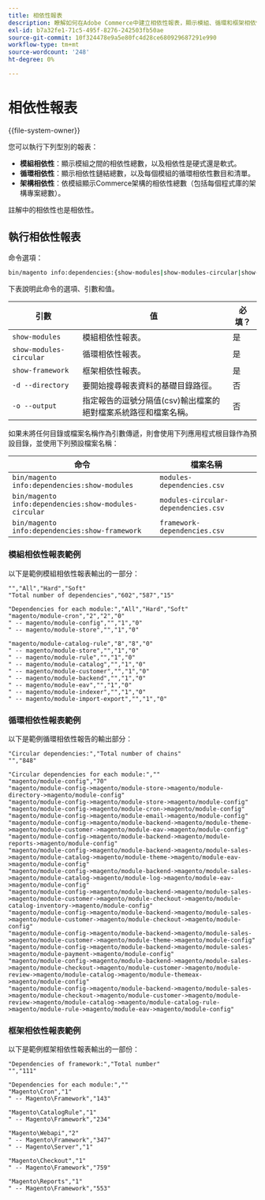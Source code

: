 ```yaml
---
title: 相依性報表
description: 瞭解如何在Adobe Commerce中建立相依性報表，顯示模組、循環和框架相依性。 探索分析和報告工具。
exl-id: b7a32fe1-71c5-495f-8276-242503fb50ae
source-git-commit: 10f324478e9a5e80fc4d28ce680929687291e990
workflow-type: tm+mt
source-wordcount: '248'
ht-degree: 0%

---
```


# 相依性報表

{{file-system-owner}}

您可以執行下列型別的報表：

- **模組相依性**：顯示模組之間的相依性總數，以及相依性是硬式還是軟式。
- **循環相依性**：顯示相依性鏈結總數，以及每個模組的循環相依性數目和清單。
- **架構相依性**：依模組顯示Commerce架構的相依性總數（包括每個程式庫的架構專案總數）。

註解中的相依性也是相依性。

## 執行相依性報表

命令選項：

```bash
bin/magento info:dependencies:{show-modules|show-modules-circular|show-framework} [-d|--directory="<path>"] [-o|--output="<path and filename"]
```

下表說明此命令的選項、引數和值。

| 引數 | 值 | 必填？ |
| ----------------------- | -------------------------------------------------------------------------------------------------------------------- | --------- |
| `show-modules` | 模組相依性報表。 | 是 |
| `show-modules-circular` | 循環相依性報表。 | 是 |
| `show-framework` | 框架相依性報表。 | 是 |
| `-d --directory` | 要開始搜尋報表資料的基礎目錄路徑。 | 否 |
| `-o --output` | 指定報告的逗號分隔值(csv)輸出檔案的絕對檔案系統路徑和檔案名稱。 | 否 |

如果未將任何目錄或檔案名稱作為引數傳遞，則會使用下列應用程式根目錄作為預設目錄，並使用下列預設檔案名稱：

| 命令 | 檔案名稱 |
| ----------------------------------------------------- | ----------------------------------- |
| `bin/magento info:dependencies:show-modules` | `modules-dependencies.csv` |
| `bin/magento info:dependencies:show-modules-circular` | `modules-circular-dependencies.csv` |
| `bin/magento info:dependencies:show-framework` | `framework-dependencies.csv` |

### 模組相依性報表範例

以下是範例模組相依性報表輸出的一部分：

```
"","All","Hard","Soft"
"Total number of dependencies","602","587","15"

"Dependencies for each module:","All","Hard","Soft"
"magento/module-cron","2","2","0"
" -- magento/module-config","","1","0"
" -- magento/module-store","","1","0"

"magento/module-catalog-rule","8","8","0"
" -- magento/module-store","","1","0"
" -- magento/module-rule","","1","0"
" -- magento/module-catalog","","1","0"
" -- magento/module-customer","","1","0"
" -- magento/module-backend","","1","0"
" -- magento/module-eav","","1","0"
" -- magento/module-indexer","","1","0"
" -- magento/module-import-export","","1","0"
```

### 循環相依性報表範例

以下是範例循環相依性報告的輸出部分：

```
"Circular dependencies:","Total number of chains"
"","848"

"Circular dependencies for each module:",""
"magento/module-config","70"
"magento/module-config->magento/module-store->magento/module-directory->magento/module-config"
"magento/module-config->magento/module-store->magento/module-config"
"magento/module-config->magento/module-cron->magento/module-config"
"magento/module-config->magento/module-email->magento/module-config"
"magento/module-config->magento/module-backend->magento/module-theme->magento/module-customer->magento/module-eav->magento/module-config"
"magento/module-config->magento/module-backend->magento/module-reports->magento/module-config"
"magento/module-config->magento/module-backend->magento/module-sales->magento/module-catalog->magento/module-theme->magento/module-eav->magento/module-config"
"magento/module-config->magento/module-backend->magento/module-sales->magento/module-catalog->magento/module-log->magento/module-eav->magento/module-config"
"magento/module-config->magento/module-backend->magento/module-sales->magento/module-customer->magento/module-checkout->magento/module-catalog-inventory->magento/module-config"
"magento/module-config->magento/module-backend->magento/module-sales->magento/module-customer->magento/module-checkout->magento/module-config"
"magento/module-config->magento/module-backend->magento/module-sales->magento/module-customer->magento/module-theme->magento/module-config"
"magento/module-config->magento/module-backend->magento/module-sales->magento/module-payment->magento/module-config"
"magento/module-config->magento/module-backend->magento/module-sales->magento/module-checkout->magento/module-customer->magento/module-review->magento/module-catalog->magento/module-themeax->magento/module-config"
"magento/module-config->magento/module-backend->magento/module-sales->magento/module-checkout->magento/module-customer->magento/module-review->magento/module-catalog->magento/module-catalog-rule->magento/module-rule->magento/module-eav->magento/module-config"
```

### 框架相依性報表範例

以下是範例框架相依性報表輸出的一部份：

```
"Dependencies of framework:","Total number"
"","111"

"Dependencies for each module:",""
"Magento\Cron","1"
" -- Magento\Framework","143"

"Magento\CatalogRule","1"
" -- Magento\Framework","234"

"Magento\Webapi","2"
" -- Magento\Framework","347"
" -- Magento\Server","1"

"Magento\Checkout","1"
" -- Magento\Framework","759"

"Magento\Reports","1"
" -- Magento\Framework","553"
```
